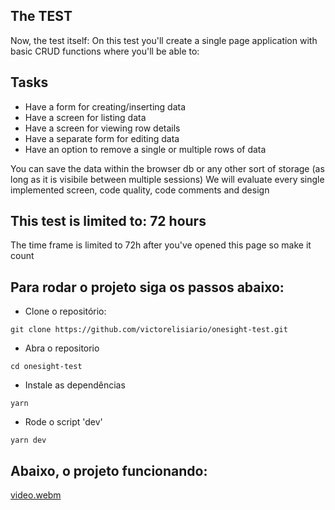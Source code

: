 
## The TEST
Now, the test itself:
On this test you'll create a single page application with basic CRUD functions where you'll be able to:

## Tasks
* Have a form for creating/inserting data
* Have a screen for listing data
* Have a screen for viewing row details
* Have a separate form for editing data
* Have an option to remove a single or multiple rows of data

You can save the data within the browser db or any other sort of storage (as long as it is visibile between multiple sessions)
We will evaluate every single implemented screen, code quality, code comments and design

## This test is limited to: 72 hours
The time frame is limited to 72h after you've opened this page so make it count

## Para rodar o projeto siga os passos abaixo:

* Clone o repositório:  
 ```
 git clone https://github.com/victorelisiario/onesight-test.git
 ```  

* Abra o repositorio  
```
cd onesight-test
```

* Instale as dependências  
 ```
 yarn
 ```  

* Rode o script 'dev'  
```
yarn dev
```  

## Abaixo, o projeto funcionando:
[video.webm](https://user-images.githubusercontent.com/59895855/201527150-b3ee6ad8-0dec-4490-8ff5-a1d963819972.webm)
